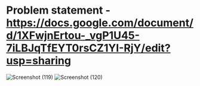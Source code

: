 # Problem statement -  https://docs.google.com/document/d/1XFwjnErtou-_vgP1U45-7iLBJqTfEYT0rsCZ1YI-RjY/edit?usp=sharing
![Screenshot (119)](https://github.com/adas754/Sentiment-Analysis-on-Amazon-Review-Data/assets/83580623/711323ad-af0a-4a01-bf4c-7fc5a3e8dc92)
![Screenshot (120)](https://github.com/adas754/Sentiment-Analysis-on-Amazon-Review-Data/assets/83580623/fe2dc252-7b11-4c98-a606-190675e38cbd)

